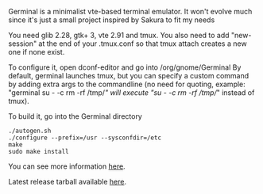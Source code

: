 Germinal is a minimalist vte-based terminal emulator.
It won't evolve much since it's just a small project inspired by Sakura to fit my needs

You need glib 2.28, gtk+ 3, vte 2.91 and tmux.
You also need to add "new-session" at the end of your .tmux.conf so that tmux attach creates a new one if none exist.

To configure it, open dconf-editor and go into /org/gnome/Germinal
By default, germinal launches tmux, but you can specify a custom command by adding extra args to the commandline (no
need for quoting, example: "germinal su - -c rm -rf /tmp/*" will execute "su - -c rm -rf /tmp/*" instead of tmux).

To build it, go into the Germinal directory

```
./autogen.sh
./configure --prefix=/usr --sysconfdir=/etc
make
sudo make install
```

You can see more information [here](http://www.imagination-land.org/posts/2015-02-19-germinal-9-released.html).

Latest release tarball available [here](http://www.imagination-land.org/files/germinal/germinal-9.tar.xz).
